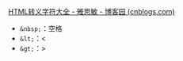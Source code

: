 
[HTML转义字符大全 - 雅思敏 - 博客园 (cnblogs.com)](https://www.cnblogs.com/yasmi/articles/4884396.html)

- `&nbsp;`：空格
- `&lt;`：<
- `&gt;`：>